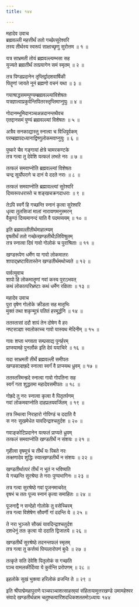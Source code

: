 ```yaml
---
title: १४४

---
```

महादेव उवाच  
ब्रह्मवल्ली महत्तीर्थं ततो गच्छेत्सुरेश्वरि  
तस्य तीर्थस्य स्वरूपं साक्षाच्छृणु सुरोत्तम ॥ १ ॥


यत्र साभ्रमती तोयं ब्रह्मवल्ल्यम्भसा सह  
युज्यते ब्रह्मतीर्थं तत्प्रयागेन समं स्मृतम् ॥ २ ॥


तत्र पिण्डप्रदानेन तृप्तिर्द्वादशवार्षिकी  
पितॄणां जायते नूनं ब्रह्मणो वचनं यथा ॥ ३ ॥


गयाश्राद्धसमम्पुण्यम्ब्रह्मवल्ल्यांविशेषतः  
यत्रज्ञात्वाप्रकुर्वन्तिपितरस्तृप्तिमाप्नुयुः ॥ ४ ॥


गोदानम्भूमिदानञ्चअन्नदानन्तथैवच  
एतद्दानसमं पुण्यं ब्रह्मवल्ल्यां विशेषतः ॥ ५ ॥


अत्रैव सनकाद्यास्तु स्नात्वा च विधिपूर्वकम्  
परम्ब्रह्मपदध्यानाद्विष्णुलोकमवाप्नुयुः ॥ ६ ॥


पुष्करे चैव गङ्गायां क्षेत्रे चामरकण्टके  
तत्र गत्वा तु देवेशि यत्फलं लभते नरः ॥ ७ ॥


तत्फलं समवाप्नोति ब्रह्मवल्ल्यां विशेषतः  
चन्द्र सूर्योपरागे च दानं ये ददते नराः ॥ ८ ॥


तत्फलं समवाप्नोति ब्रह्मावल्ल्यां सुरेश्वरि  
दिव्यरूपधरास्ते च शङ्खचक्रगदाधराः ॥ ९ ॥


तेऽपि स्वर्गे हि गच्छन्ति स्नानं कृत्वा सुरेश्वरि  
धृत्वा तुलसिजां मालां नारायणमनुस्मरन्  
वैकुण्ठं दिव्यमानन्दं याति वै पदमव्ययम् ॥ १० ॥


इति ब्रह्मवल्लीतीर्थमाहात्म्यम्  
वृषतीर्थं ततो गच्छेत्खण्डतीर्थेऽतिविश्रुतम्  
तत्र स्नात्वा दिवं गावो गोलोकं च पुराश्रिताः ॥ ११ ॥


खण्डरूपेण धर्मेण या गावो लोकमातरः  
शापाद्भ्रष्टावितास्तेन खण्डतीर्थमथोच्यते ॥ १२ ॥


पार्वत्युवाच  
शापो हि लोकमातॄणां गवां कस्य पुराऽभवत्  
कथं लोकात्परिभ्रष्टाः कथं धर्मेण रक्षिताः ॥ १३ ॥


महादेव उवाच  
पुरा वृषेण गोलोके क्रीडता सह मातृभिः  
मुक्तं तथा शकृन्मूत्रं पतितं हरमूर्द्धनि ॥ १४ ॥


ततस्तासां ददौ शापं तेन दोषेण वै हरः  
नष्टसञ्ज्ञा स्वलोकाच्च गावो यास्यथ मेदिनीम् ॥ १५ ॥


गावः शप्ता भगवता सम्प्रसाद्य पुनर्हरम्  
प्राप्स्यामहे पुनर्लोकं इति देवं ययाचिरे ॥ १६ ॥


यदा साभ्रमती तीर्थे ब्रह्मवल्ली समीपतः  
खण्डसञ्ज्ञह्रदे स्नात्वा स्वर्गं वै प्राप्स्यथ ध्रुवम् ॥ १७ ॥


ततस्तस्मिन्ह्रदे स्नात्वा गावो गोपतिना सह  
स्वर्गं गता शुद्धतमा महादेवसमीपतः ॥ १८ ॥


गोह्रदे तु नरः स्नात्वा कृत्वा वै पितृतर्पणम्  
गवां लोकमवाप्नोति दाहप्रलयवर्जितम् ॥ १९ ॥


तत्र स्थित्वा निराहारो गोपिण्डं च ददाति वै  
स नरः सुखमेधेत यावदिन्द्राश्चतुर्दश ॥ २० ॥


गवाङ्कोटिप्रदानेन यत्फलं प्राप्यते ध्रुवम्  
तत्फलं समवाप्नोति खण्डतीर्थे न संशयः ॥ २१ ॥


गृहीत्वा वृषमूत्रं च तीर्थं यः पिबते नरः  
तत्क्षणादेव शुद्धिः स्यात्खण्डतीर्थे न संशयः ॥ २२ ॥


खण्डतीर्थात्परं तीर्थं न भूतं न भविष्यति  
ये गच्छन्ति सुरश्रेष्ठ ते नराः पुण्यभागिनः ॥ २३ ॥


तत्र गत्वा सुरश्रेष्ठे गवां पूजनमाचरेत्  
वृषभं च ततः पूज्य स्नानं कृत्वा समाहितः ॥ २४ ॥


पूजनाद्वै न सन्देहो गोलोके तु वसेच्चिरम्  
तत्र गत्वा विशेषेण सौवर्णी गां ददन्ति ये ॥ २५ ॥


ते नरा भुञ्जते सौख्यं यावदिन्द्राश्चतुर्दश  
दशधेनुं ततः कृत्वा यो ददाति द्विजातये ॥ २६ ॥


खण्डतीर्थे सुरश्रेष्ठे तदनन्तफलं स्मृतम्  
तत्र गत्वा तु कर्त्तव्यं पिप्पलारोपणं बुधैः ॥ २७ ॥


तत्कृते सति देवेशि पितृलोकं स गच्छति  
पञ्च वामलकीर्दिव्या ये कुर्वन्ति प्ररोपणम् ॥ २८ ॥


इहलोके सुखं भुक्त्वा हरिलोकं व्रजन्ति ते ॥ २९ ॥


इति श्रीपाद्मेमहापुराणे पञ्चपञ्चाशत्साहस्र्यां संहितायामुत्तरखण्डे उमामहेश्वर  
संवादे खण्डतीर्थन्नाम चतुश्चत्वारिंशदधिकशततमोऽध्यायः १४४